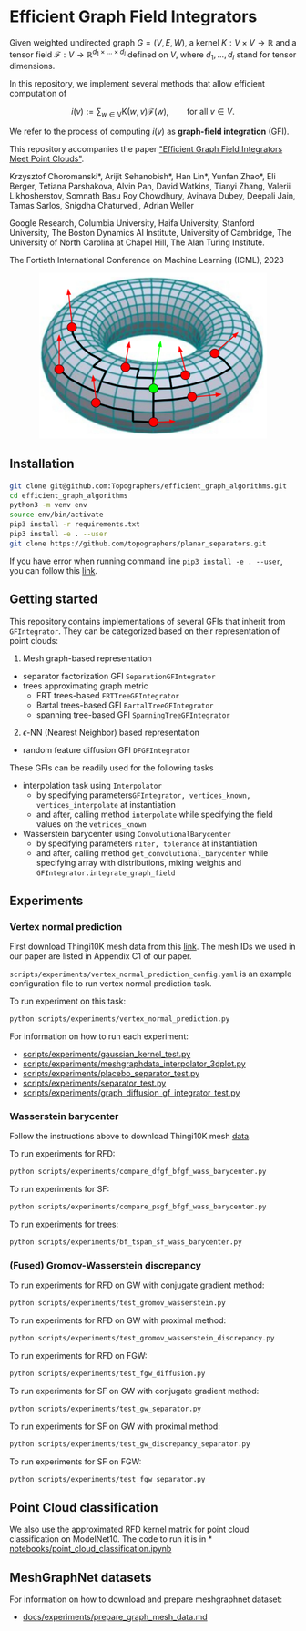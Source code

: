 # Efficient Graph Field Integrators

Given weighted undirected graph $G=(V, E, W)$, a kernel $K:V\times V \rightarrow \mathbb{R}$ 
and a tensor field $\mathcal{F}:V \rightarrow \mathbb{R}^{d_{1} \times \ldots \times d_{l}}$ 
defined on $V$, where $d_{1},\ldots,d_{l}$ stand for tensor dimensions.


In this repository, we implement several methods that allow efficient computation of
```math
i(v) := \sum_{w \in \mathrm{V}}\mathrm{K}(w,v)\mathcal{F}(w), \qquad \text{for all } v \in V.
```
We refer to the process of computing $i(v)$ as **graph-field integration** (GFI).


This repository accompanies the paper ["Efficient Graph Field Integrators Meet Point Clouds"](https://arxiv.org/abs/2302.00942). 

Krzysztof Choromanski\*, Arijit Sehanobish\*, Han Lin\*, Yunfan Zhao\*, Eli Berger, Tetiana Parshakova, Alvin Pan, David Watkins, Tianyi Zhang, Valerii Likhosherstov, Somnath Basu Roy Chowdhury, Avinava Dubey, Deepali Jain, Tamas Sarlos, Snigdha Chaturvedi, Adrian Weller


Google Research, Columbia University, Haifa University, Stanford University, The Boston Dynamics AI Institute, University of Cambridge, The University of North Carolina at Chapel Hill, The Alan Turing Institute.

The Fortieth International Conference on Machine Learning (ICML), 2023

<p align="center">
<img src="https://github.com/topographers/efficient_graph_algorithms/blob/main/image.png?raw=true"  width="400px"/>
</p>

## Installation
```bash
git clone git@github.com:Topographers/efficient_graph_algorithms.git
cd efficient_graph_algorithms
python3 -m venv env
source env/bin/activate
pip3 install -r requirements.txt
pip3 install -e . --user
git clone https://github.com/topographers/planar_separators.git
```
If you have error when running command line ```pip3 install -e . --user```, you can follow this [link](https://github.com/microsoft/vscode-python/issues/14327#issuecomment-757408341).

## Getting started

This repository contains implementations of several GFIs that inherit from `GFIntegrator`.
They can be categorized based on their representation of point clouds: 

1. Mesh graph-based representation
  - separator factorization GFI `SeparationGFIntegrator`
  - trees approximating graph metric
    - FRT trees-based `FRTTreeGFIntegrator`
    - Bartal trees-based GFI `BartalTreeGFIntegrator`
    - spanning tree-based GFI `SpanningTreeGFIntegrator`
2. $\epsilon$-NN (Nearest Neighbor) based representation
  - random feature diffusion GFI `DFGFIntegrator`

These GFIs can be readily used for the following tasks
- interpolation task using `Interpolator`
  - by specifying parameters`GFIntegrator, vertices_known, vertices_interpolate` at instantiation
  - and after, calling method `interpolate` while specifying the field values on the `vetrices_known`
- Wasserstein barycenter using `ConvolutionalBarycenter`
  - by specifying parameters `niter, tolerance` at instantiation
  - and after, calling method `get_convolutional_barycenter` while specifying array with distributions, mixing weights and `GFIntegrator.integrate_graph_field` 

## Experiments

### Vertex normal prediction

First download Thingi10K mesh data from this [link](https://ten-thousand-models.appspot.com/). The mesh IDs we used in our paper are listed in Appendix C1 of our paper.

```scripts/experiments/vertex_normal_prediction_config.yaml``` is an example configuration file to run vertex normal prediction task.

To run experiment on this task:
```sh
python scripts/experiments/vertex_normal_prediction.py 
```

For information on how to run each experiment:

* [scripts/experiments/gaussian_kernel_test.py](docs/experiments/gaussian_kernel_test.md)
* [scripts/experiments/meshgraphdata_interpolator_3dplot.py](docs/experiments/meshgraphdata_interpolator_3dplot.md)
* [scripts/experiments/placebo_separator_test.py](docs/experiments/placebo_separator_test.md)
* [scripts/experiments/separator_test.py](docs/experiments/separator_test.md)
* [scripts/experiments/graph_diffusion_gf_integrator_test.py](docs/experiments/graph_diffusion_integrator_test.md)


### Wasserstein barycenter

Follow the instructions above to download Thingi10K mesh [data](https://ten-thousand-models.appspot.com/).

To run experiments for RFD:
```sh
python scripts/experiments/compare_dfgf_bfgf_wass_barycenter.py
```

To run experiments for SF:
```sh
python scripts/experiments/compare_psgf_bfgf_wass_barycenter.py 
```

To run experiments for trees:
```sh
python scripts/experiments/bf_tspan_sf_wass_barycenter.py
```

### (Fused) Gromov-Wasserstein discrepancy 

To run experiments for RFD on GW with conjugate gradient method:
```sh
python scripts/experiments/test_gromov_wasserstein.py
```

To run experiments for RFD on GW with proximal method:
```sh
python scripts/experiments/test_gromov_wasserstein_discrepancy.py
```

To run experiments for RFD on FGW:
```sh
python scripts/experiments/test_fgw_diffusion.py
```

To run experiments for SF on GW with conjugate gradient method:
```sh
python scripts/experiments/test_gw_separator.py
```

To run experiments for SF on GW with proximal method:
```sh
python scripts/experiments/test_gw_discrepancy_separator.py
```

To run experiments for SF on FGW:
```sh
python scripts/experiments/test_fgw_separator.py
```

## Point Cloud classification
We also use the approximated RFD kernel matrix for point cloud classification on ModelNet10. 
The code to run it is in * [notebooks/point_cloud_classification.ipynb](notebooks/point_cloud_classification.ipynb)

## MeshGraphNet datasets
For information on how to download and prepare meshgraphnet dataset:

* [docs/experiments/prepare_graph_mesh_data.md](docs/experiments/prepare_graph_mesh_data.md)
